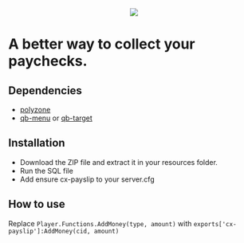 <div align="center">
    <img src="https://i.ibb.co/X2BwJJh/payslipbanner.png">
</div>

# A better way to collect your paychecks.

## Dependencies
* [polyzone](https://github.com/mkafrin/PolyZone)
* [qb-menu](https://github.com/qbcore-framework/qb-menu) or [qb-target](https://github.com/BerkieBb/qb-target)

## Installation
* Download the ZIP file and extract it in your resources folder.
* Run the SQL file
* Add ensure cx-payslip to your server.cfg

## How to use

Replace `Player.Functions.AddMoney(type, amount)` with `exports['cx-payslip']:AddMoney(cid, amount)`
